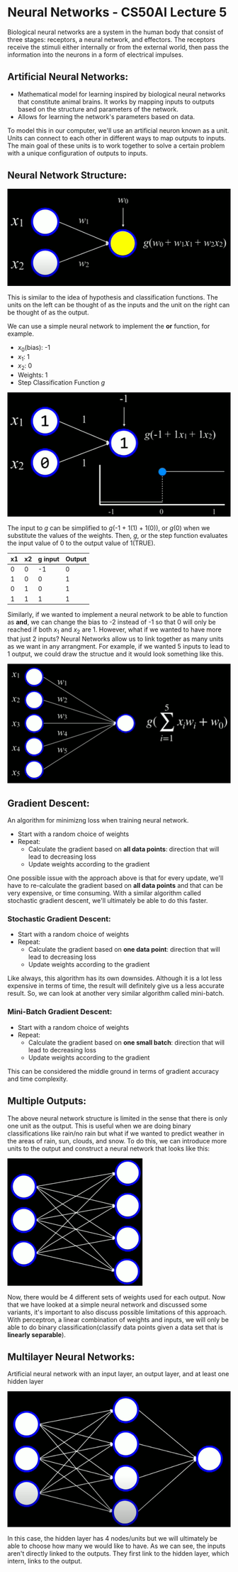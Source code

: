 # Neural Networks - CS50AI Lecture 5

Biological neural networks are a system in the human body that consist of three stages: receptors, a neural network, and effectors. The receptors receive the stimuli either internally or from the external world, then pass the information into the neurons in a form of electrical impulses.

## Artificial Neural Networks:

- Mathematical model for learning inspired by biological neural networks that constitute animal brains. It works by mapping inputs to outputs based on the structure and parameters of the network.
- Allows for learning the network's parameters based on data.

To model this in our computer, we'll use an artificial neuron known as a unit. Units can connect to each other in different ways to map outputs to inputs. The main goal of these units is to work together to solve a certain problem with a unique configuration of outputs to inputs.

## Neural Network Structure:

![nnStructure](images/5_NeuralNetworks/nnStructureLabeled.png)

This is similar to the idea of hypothesis and classification functions. The units on the left can be thought of as the inputs and the unit on the right can be thought of as the output.

We can use a simple neural network to implement the **or** function, for example.  
- _x_<sub>0</sub>(bias): -1
- _x_<sub>1</sub>: 1 
- _x_<sub>2</sub>: 0
- Weights: 1
- Step Classification Function _g_

![nnStructure](images/5_NeuralNetworks/nn-Or.png)

The input to _g_ can be simplified to _g_(-1 + 1(1) + 1(0)), or _g_(0) when we substitute the values of the weights. Then, _g_, or the step function evaluates the input value of 0 to the output value of 1(TRUE).

|x1|x2|g input|Output|
|--|--|-------|------|
|0 |0 |-1     |0     |
|1 |0 |0      |1     |
|0 |1 |0      |1     |
|1 |1 |1      |1     |

Similarly, if we wanted to implement a neural network to be able to function as **and**, we can change the bias to -2 instead of -1 so that 0 will only be reached if both _x_<sub>1</sub> and _x_<sub>2</sub> are 1. However, what if we wanted to have more that just 2 inputs? Neural Networks allow us to link together as many units as we want in any arrangment. For example, if we wanted 5 inputs to lead to 1 output, we could draw the structue and it would look something like this.

![nnStructure](images/5_NeuralNetworks/5inputs.png)

## Gradient Descent:

An algorithm for minimizng loss when training neural network.

- Start with a random choice of weights
- Repeat:
  - Calculate the gradient based on **all data points**: direction that will lead to decreasing loss
  - Update weights according to the gradient

One possible issue with the approach above is that for every update, we'll have to re-calculate the gradient based on **all data points** and that can be very expensive, or time consuming. With a similar algorithm called stochastic gradient descent, we'll ultimately be able to do this faster.

### Stochastic Gradient Descent:

- Start with a random choice of weights
- Repeat:
  - Calculate the gradient based on **one data point**: direction that will lead to decreasing loss
  - Update weights according to the gradient

Like always, this algorithm has its own downsides. Although it is a lot less expensive in terms of time, the result will definitely give us a less accurate result. So, we can look at another very similar algorithm called mini-batch.

### Mini-Batch Gradient Descent:

- Start with a random choice of weights
- Repeat:
  - Calculate the gradient based on **one small batch**: direction that will lead to decreasing loss
  - Update weights according to the gradient

This can be considered the middle ground in terms of gradient accuracy and time complexity.

## Multiple Outputs:

The above neural network structure is limited in the sense that there is only one unit as the output. This is useful when we are doing binary classifications like rain/no rain but what if we wanted to predict weather in the areas of rain, sun, clouds, and snow. To do this, we can introduce more units to the output and construct a neural network that looks like this:

![nnStructure](images/5_NeuralNetworks/multipleOutputs.png)

Now, there would be 4 different sets of weights used for each output. Now that we have looked at a simple neural network and discussed some variants, it's important to also discuss possible limitations of this approach. With perceptron, a linear combination of weights and inputs, we will only be able to do binary classification(classify data points given a data set that is **linearly separable**).

## Multilayer Neural Networks:

Artificial neural network with an input layer, an output layer, and at least one hidden layer

![nnStructure](images/5_NeuralNetworks/multilayerNN.png)

In this case, the hidden layer has 4 nodes/units but we will ultimately be able to choose how many we would like to have. As we can see, the inputs aren't directly linked to the outputs. They first link to the hidden layer, which intern, links to the output.